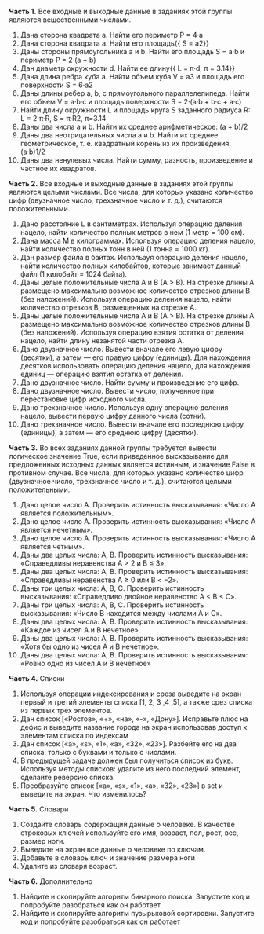 **Часть 1.** Все входные и выходные данные в заданиях этой группы являются вещественными числами.

1.	Дана сторона квадрата a. Найти его периметр P = 4·a
2.	Дана сторона квадрата a. Найти его площадь{{ S = a2}}
3.	Даны стороны прямоугольника a и b. Найти его площадь S = a·b и периметр P = 2·(a + b)
4.	Дан диаметр окружности d. Найти ее длину{{ L = π·d, π = 3.14}}
5.	Дана длина ребра куба a. Найти объем куба V = a3 и площадь его поверхности S = 6·a2
6.	Даны длины ребер a, b, c прямоугольного параллелепипеда. Найти его объем V = a·b·c и площадь поверхности S = 2·(a·b + b·c + a·c)
7.	Найти длину окружности L и площадь круга S заданного радиуса R: L = 2·π·R, S = π·R2, π=3.14
8.	Даны два числа a и b. Найти их среднее арифметическое: (a + b)/2
9.	Даны два неотрицательных числа a и b. Найти их среднее геометрическое, т. е. квадратный корень из их произведения: (a·b)1/2
10.	Даны два ненулевых числа. Найти сумму, разность, произведение и частное их квадратов.
    
**Часть 2.** Все входные и выходные данные в заданиях этой группы являются целыми числами. Все числа, для которых указано количество цифр (двузначное число, трехзначное число и т. д.), считаются положительными.

1.	Дано расстояние L в сантиметрах. Используя операцию деления нацело, найти количество полных метров в нем (1 метр = 100 см).
2.	Дана масса M в килограммах. Используя операцию деления нацело, найти количество полных тонн в ней (1 тонна = 1000 кг).
3.	Дан размер файла в байтах. Используя операцию деления нацело, найти количество полных килобайтов, которые занимает данный файл (1 килобайт = 1024 байта).
4.	Даны целые положительные числа A и B (A > B). На отрезке длины A размещено максимально возможное количество отрезков длины B (без наложений). Используя операцию деления нацело, найти количество отрезков B, размещенных на отрезке A.
5.	Даны целые положительные числа A и B (A > B). На отрезке длины A размещено максимально возможное количество отрезков длины B (без наложений). Используя операцию взятия остатка от деления нацело, найти длину незанятой части отрезка A.
6.	Дано двузначное число. Вывести вначале его левую цифру (десятки), а затем — его правую цифру (единицы). Для нахождения десятков использовать операцию деления нацело, для нахождения единиц — операцию взятия остатка от деления.
7.	Дано двузначное число. Найти сумму и произведение его цифр.
8.	Дано двузначное число. Вывести число, полученное при перестановке цифр исходного числа.
9.	Дано трехзначное число. Используя одну операцию деления нацело, вывести первую цифру данного числа (сотни).
10.	Дано трехзначное число. Вывести вначале его последнюю цифру (единицы), а затем — его среднюю цифру (десятки).
    
**Часть 3.** Во всех заданиях данной группы требуется вывести логическое значение True, если приведенное высказывание для предложенных исходных данных является истинным, и значение False в противном случае. Все числа, для которых указано количество цифр (двузначное число, трехзначное число и т. д.), считаются целыми положительными.

1.	Дано целое число A. Проверить истинность высказывания: «Число A является положительным».
2.	Дано целое число A. Проверить истинность высказывания: «Число A является нечетным».
3.	Дано целое число A. Проверить истинность высказывания: «Число A является четным».
4.	Даны два целых числа: A, B. Проверить истинность высказывания: «Справедливы неравенства A > 2 и B ≤ 3».
5.	Даны два целых числа: A, B. Проверить истинность высказывания: «Справедливы неравенства A ≥ 0 или B < −2».
6.	Даны три целых числа: A, B, C. Проверить истинность высказывания: «Справедливо двойное неравенство A < B < C».
7.	Даны три целых числа: A, B, C. Проверить истинность высказывания: «Число B находится между числами A и C».
8.	Даны два целых числа: A, B. Проверить истинность высказывания: «Каждое из чисел A и B нечетное».
9.	Даны два целых числа: A, B. Проверить истинность высказывания: «Хотя бы одно из чисел A и B нечетное».
10.	Даны два целых числа: A, B. Проверить истинность высказывания: «Ровно одно из чисел A и B нечетное»
    
**Часть 4.** Списки

1.	Используя операции индексирования и среза выведите на экран первый и третий элементы списка [1, 2, 3 ,4 ,5], а также срез списка из первых трех элементов.
2.	Дан список [«Ростов», «+», «на», «-», «Дону»]. Исправьте плюс на дефис и выведите название города на экран использовав доступ к элементам списка по индексам
3.	Дан список [«a», «s», «1», «a», «32», «23»]. Разбейте его на два списка: только с буквами и только с числами. 
4.	В предыдущей задаче должен был получиться список из букв. Используя методы списков: удалите из него последний элемент, сделайте реверсию списка.
5.	Преобразуйте список [«a», «s», «1», «a», «32», «23»] в set и выведите на экран. Что изменилось?
   
**Часть 5.** Словари

1.	Создайте словарь содержащий данные о человеке. В качестве строковых ключей используйте его имя, возраст, пол, рост, вес, размер ноги.
2.	Выведите на экран все данные о человеке по ключам.
3.	Добавьте в словарь ключ и значение размера ноги
4.	Удалите из словаря возраст.
   
**Часть 6.** Дополнительно

1.	Найдите и скопируйте алгоритм бинарного поиска. Запустите код и попробуйте разобраться как он работает
2.	Найдите и скопируйте алгоритм пузырьковой сортировки. Запустите код и попробуйте разобраться как он работает
